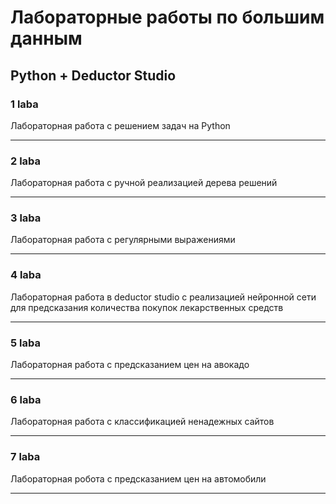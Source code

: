 # Лабораторные работы по большим данным
## Python + Deductor Studio

### 1 laba
Лабораторная работа с решением задач на Python
___
### 2 laba
Лабораторная работа с ручной реализацией дерева решений
___
### 3 laba
Лабораторная работа с регулярными выражениями
___
### 4 laba
Лабораторная работа в deductor studio с реализацией нейронной сети для предсказания количества покупок лекарственных средств
___
### 5 laba
Лабораторная работа с предсказанием цен на авокадо
___
### 6 laba
Лабораторная работа с классификацией ненадежных сайтов
___
### 7 laba
Лабораторная робота с предсказанием цен на автомобили
___
